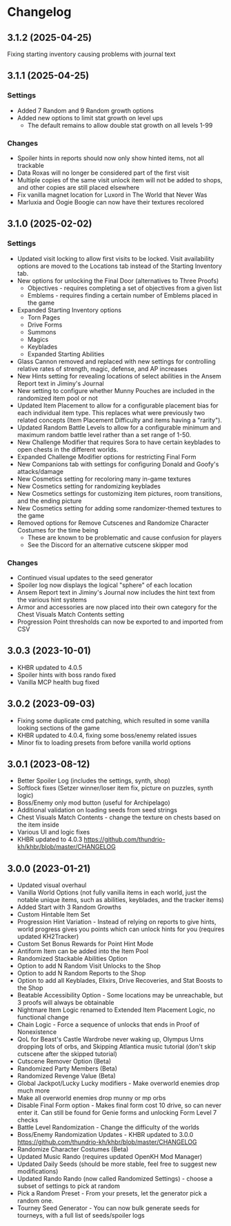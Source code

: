 # Changelog

## 3.1.2 (2025-04-25)

Fixing starting inventory causing problems with journal text

## 3.1.1 (2025-04-25)

### Settings

* Added 7 Random and 9 Random growth options
* Added new options to limit stat growth on level ups
  * The default remains to allow double stat growth on all levels 1-99

### Changes

* Spoiler hints in reports should now only show hinted items, not all trackable
* Data Roxas will no longer be considered part of the first visit
* Multiple copies of the same visit unlock item will not be added to shops, and other copies are still placed elsewhere
* Fix vanilla magnet location for Luxord in The World that Never Was
* Marluxia and Oogie Boogie can now have their textures recolored

## 3.1.0 (2025-02-02)

### Settings

* Updated visit locking to allow first visits to be locked. Visit availability options are moved to the Locations tab
  instead of the Starting Inventory tab.
* New options for unlocking the Final Door (alternatives to Three Proofs)
  * Objectives - requires completing a set of objectives from a given list
  * Emblems - requires finding a certain number of Emblems placed in the game
* Expanded Starting Inventory options
  * Torn Pages
  * Drive Forms
  * Summons
  * Magics
  * Keyblades
  * Expanded Starting Abilities
* Glass Cannon removed and replaced with new settings for controlling relative rates of strength, magic, defense, and
  AP increases
* New Hints setting for revealing locations of select abilities in the Ansem Report text in Jiminy's Journal
* New setting to configure whether Munny Pouches are included in the randomized item pool or not
* Updated Item Placement to allow for a configurable placement bias for each individual item type. This replaces what
  were previously two related concepts (Item Placement Difficulty and items having a "rarity").
* Updated Random Battle Levels to allow for a configurable minimum and maximum random battle level rather than a set
  range of 1-50.
* New Challenge Modifier that requires Sora to have certain keyblades to open chests in the different worlds.
* Expanded Challenge Modifier options for restricting Final Form
* New Companions tab with settings for configuring Donald and Goofy's attacks/damage
* New Cosmetics setting for recoloring many in-game textures
* New Cosmetics setting for randomizing keyblades
* New Cosmetics settings for customizing item pictures, room transitions, and the ending picture
* New Cosmetics setting for adding some randomizer-themed textures to the game
* Removed options for Remove Cutscenes and Randomize Character Costumes for the time being
  * These are known to be problematic and cause confusion for players
  * See the Discord for an alternative cutscene skipper mod

### Changes

* Continued visual updates to the seed generator
* Spoiler log now displays the logical "sphere" of each location
* Ansem Report text in Jiminy's Journal now includes the hint text from the various hint systems
* Armor and accessories are now placed into their own category for the Chest Visuals Match Contents setting
* Progression Point thresholds can now be exported to and imported from CSV

## 3.0.3 (2023-10-01)

* KHBR updated to 4.0.5
* Spoiler hints with boss rando fixed
* Vanilla MCP health bug fixed

## 3.0.2 (2023-09-03)

* Fixing some duplicate cmd patching, which resulted in some vanilla looking sections of the game
* KHBR updated to 4.0.4, fixing some boss/enemy related issues
* Minor fix to loading presets from before vanilla world options

## 3.0.1 (2023-08-12)

* Better Spoiler Log (includes the settings, synth, shop)
* Softlock fixes (Setzer winner/loser item fix, picture on puzzles, synth logic)
* Boss/Enemy only mod button (useful for Archipelago)
* Additional validation on loading seeds from seed strings
* Chest Visuals Match Contents - change the texture on chests based on the item inside
* Various UI and logic fixes
* KHBR updated to 4.0.3 https://github.com/thundrio-kh/khbr/blob/master/CHANGELOG

## 3.0.0 (2023-01-21)

* Updated visual overhaul
* Vanilla World Options (not fully vanilla items in each world, just the notable unique items, such as abilities, keyblades, and the tracker items)
* Added Start with 3 Random Growths
* Custom Hintable Item Set
* Progression Hint Variation - Instead of relying on reports to give hints, world progress gives you points which can unlock hints for you (requires updated KH2Tracker)
* Custom Set Bonus Rewards for Point Hint Mode
* Antiform Item can be added into the Item Pool
* Randomized Stackable Abilities Option
* Option to add N Random Visit Unlocks to the Shop
* Option to add N Random Reports to the Shop
* Option to add all Keyblades, Elixirs, Drive Recoveries, and Stat Boosts to the Shop
* Beatable Accessibility Option - Some locations may be unreachable, but 3 proofs will always be obtainable
* Nightmare Item Logic renamed to Extended Item Placement Logic, no functional change
* Chain Logic - Force a sequence of unlocks that ends in Proof of Nonexistence
* QoL for Beast's Castle Wardrobe never waking up, Olympus Urns dropping lots of orbs, and Skipping Atlantica music tutorial (don't skip cutscene after the skipped tutorial)
* Cutscene Remover Option (Beta)
* Randomized Party Members (Beta)
* Randomized Revenge Value (Beta)
* Global Jackpot/Lucky Lucky modifiers - Make overworld enemies drop much more
* Make all overworld enemies drop munny or mp orbs
* Disable Final Form option - Makes final form cost 10 drive, so can never enter it. Can still be found for Genie forms and unlocking Form Level 7 checks
* Battle Level Randomization - Change the difficulty of the worlds
* Boss/Enemy Randomization Updates - KHBR updated to 3.0.0 https://github.com/thundrio-kh/khbr/blob/master/CHANGELOG
* Randomize Character Costumes (Beta)
* Updated Music Rando (requires updated OpenKH Mod Manager)
* Updated Daily Seeds (should be more stable, feel free to suggest new modifications)
* Updated Rando Rando (now called Randomized Settings) - choose a subset of settings to pick at random
* Pick a Random Preset - From your presets, let the generator pick a random one.
* Tourney Seed Generator - You can now bulk generate seeds for tourneys, with a full list of seeds/spoiler logs
